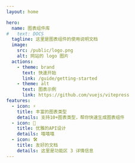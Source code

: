 ```yaml
---
layout: home

hero:
  name: 图表组件库
#   text: DOCS
  tagline: 这里是图表组件的使用说明文档
  image:
    src: /public/logo.png
    alt: 网站的 logo 图片
  actions:
    - theme: brand
      text: 快速开始
      link: /guide/getting-started
    - theme: alt
      text: 图表示例
      link: https://github.com/vuejs/vitepress
features:
  - icon: ⚡️
    title: 丰富的图表类型
    details: 支持10+图表类型，帮你快速生成图表组件
  - icon: 🖖
    title: 优雅的API设计
    details: 嘻嘻嘻
  - icon: 🛠️
    title: 友好的文档
    details: 这里是功能区 3 详情信息
---
```

